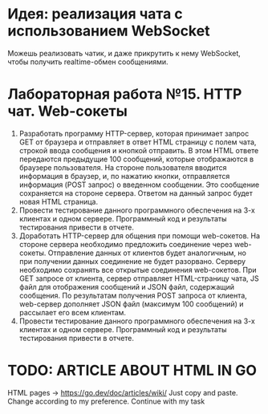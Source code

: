 # Идея: реализация чата с использованием WebSocket

Можешь реализовать чатик, и даже прикрутить к нему WebSocket, чтобы получить realtime-обмен сообщениями.

# Лабораторная работа №15. HTTP чат. Web-сокеты

1. Разработать программу HTTP-сервер, которая принимает запрос GET от браузера и отправляет в ответ HTML страницу с полем чата, строкой ввода сообщения и кнопкой отправить. В этом HTML ответе передаются предыдущие 100 сообщений, которые отображаются в браузере пользователя. На стороне пользователя вводится информация в браузер, и, по нажатию кнопки, отправляется информация (POST запрос) о введенном сообщении. Это сообщение сохраняется на стороне сервера. Ответом на данный запрос будет новая HTML страница.
2. Провести тестирование данного программного обеспечения на 3-х клиентах и одном сервере. Программный код и результаты тестирования привести в отчете.
3. Доработать HTTP-сервер для общения при помощи web-сокетов. На стороне сервера необходимо предложить соединение через web-сокеты. Отправление данных от клиентов будет аналогичным, но при получении данных соединение не будет разорвано. Серверу необходимо сохранять все открытые соединения web-сокетов. При GET запросе от клиента, сервер отправляет HTML-страницу чата, JS файл для отображения сообщений и JSON файл, содержащий сообщения. По результатам получения POST запроса от клиента, web-сервер дополняет JSON файл (максимум 100 сообщений) и рассылает его всем клиентам.
4. Провести тестирование данного программного обеспечения на 3-х клиентах и одном сервере. Программный код и результаты тестирования привести в отчете.


# TODO: ARTICLE ABOUT HTML IN GO

HTML pages -> https://go.dev/doc/articles/wiki/
Just copy and paste. Change according to my preference. Continue with my task